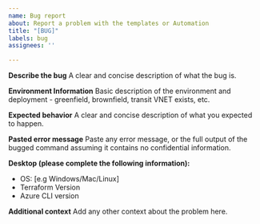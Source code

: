 ```yaml
---
name: Bug report
about: Report a problem with the templates or Automation
title: "[BUG]"
labels: bug
assignees: ''

---
```


**Describe the bug**
A clear and concise description of what the bug is.

**Environment Information**
Basic description of the environment and deployment - greenfield, brownfield, transit VNET exists, etc.

**Expected behavior**
A clear and concise description of what you expected to happen.

**Pasted error message**
Paste any error message, or the full output of the bugged command assuming it contains no confidential information.

**Desktop (please complete the following information):**
 - OS: [e.g Windows/Mac/Linux]
 - Terraform Version
 - Azure CLI version

**Additional context**
Add any other context about the problem here.
